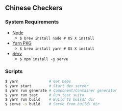 ## Chinese Checkers

### System Requirements
* [Node](https://nodejs.org/en/)
  * `$ brew install node # OS X install`
* [Yarn PKG](https://yarnpkg.com/)
  * `$ brew install yarn # OS X install`
* [Serv](https://github.com/zeit/serve)
  * `$ npm install -g serve`

### Scripts
```sh
$ yarn              # Get Deps
$ yarn start        # Start dev server
$ yarn run generate # Component/Container generator
$ yarn run test     # Run test suite
$ yarn run build    # Build to build/ dir
$ serve -s build    # Serve from build/ dir
```

